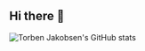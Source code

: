 ## Hi there 👋

![Torben Jakobsen's GitHub stats](https://github-readme-stats.vercel.app/api?username=TorbenJakobsen&show_icons=true)

<!--
**TorbenJakobsen/TorbenJakobsen** is a ✨ _special_ ✨ repository because its `README.md` (this file) appears on your GitHub profile.

Here are some ideas to get you started:

- 🔭 I’m currently working on ...
- 🌱 I’m currently learning ...
- 👯 I’m looking to collaborate on ...
- 🤔 I’m looking for help with ...
- 💬 Ask me about ...
- 📫 How to reach me: ...
- 😄 Pronouns: ...
- ⚡ Fun fact: ...
-->
